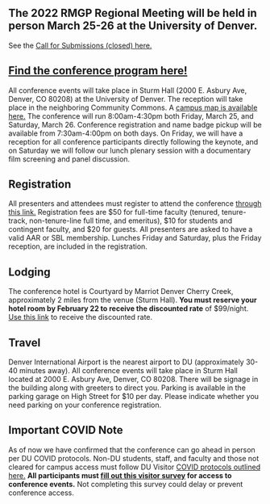 ## The 2022 RMGP Regional Meeting will be held in person March 25-26 at the University of Denver.

See the [Call for Submissions (closed) here.](https://iliff.github.io/rmgp/2022cfp.md)

## [Find the conference program here!](https://iliff.github.io/rmgp/Draft_Prog_2022.pdf)

All conference events will take place in Sturm Hall (2000 E. Asbury Ave, Denver, CO 80208) at the University of Denver. The reception will take place in the neighboring Community Commons. A [campus map is available here.](https://www.du.edu/media/documents/maps/map-campus.pdf)
The conference will run 8:00am-4:30pm both Friday, March 25, and Saturday, March 26. Conference registration and name badge pickup will be available from 7:30am-4:00pm on both days. On Friday, we will have a reception for all conference participants directly following the keynote, and on Saturday we will follow our lunch plenary session with a documentary film screening and panel discussion.

## Registration
All presenters and attendees must register to attend the conference [through this link.](http://dughost.imodules.com/aarsbl) Registration fees are $50 for full-time faculty (tenured, tenure-track, non-tenure-line full time, and emeritus), $10 for students and contingent faculty, and $20 for guests. All presenters are asked to have a valid AAR or SBL membership. Lunches Friday and Saturday, plus the Friday reception, are included in the registration.

## Lodging
The conference hotel is Courtyard by Marriot Denver Cherry Creek, approximately 2 miles from the venue (Sturm Hall). **You must reserve your hotel room by February 22 to receive the discounted rate** of $99/night. [Use this link](https://www.marriott.com/event-reservations/reservation-link.mi?id=1633971384285&key=GRP&app=resvlink) to receive the discounted rate.

## Travel
Denver International Airport is the nearest airport to DU (approximately 30-40 minutes away). All conference events will take place in Sturm Hall located at 2000 E. Asbury Ave, Denver, CO 80208. There will be signage in the building along with greeters to direct you. Parking is available in the parking garage on High Street for $10 per day. Please indicate whether you need parking on your conference registration.

## Important COVID Note
As of now we have confirmed that the conference can go ahead in person per DU COVID protocols. Non-DU students, staff, and faculty and those not cleared for campus access must follow DU Visitor [COVID protocols outlined here.](https://www.du.edu/sites/default/files/2020-06/DU%20COVID%20Protocol%20Visitors.pdf) **All participants must [fill out this visitor survey](https://udenver.qualtrics.com/jfe/form/SV_enSBAuHEshClOap) for access to conference events.** Not completing this survey could delay or prevent conference access.
